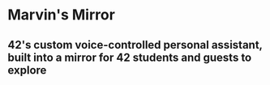 # Marvin's Mirror
## 42's custom voice-controlled personal assistant, built into a mirror for 42 students and guests to explore


